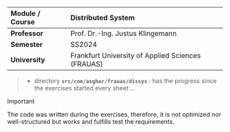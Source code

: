 | **Module / Course** | Distributed System                                |
|:--------------------|:--------------------------------------------------|
| **Professor**       | Prof. Dr.-Ing. Justus Klingemann                  |
| **Semester**        | SS2024                                            |
| **University**      | Frankfurt University of Applied Sciences (FRAUAS) |

> - directory **`src/com/asghar/frauas/dissys`** : has the progress since the exercises started every sheet ...

> [!IMPORTANT]
> The code was written during the exercises, therefore, it is not optimized nor well-structured but works and fulfills
> test the requirements.
